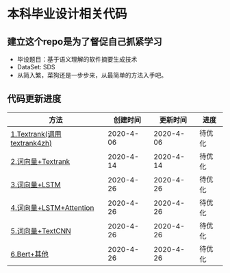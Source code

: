 # 本科毕业设计相关代码

## 建立这个repo是为了督促自己抓紧学习
* 毕设题目：基于语义理解的软件摘要生成技术
* DataSet: SDS
* 从简入繁，菜狗还是一步步来，从最简单的方法入手吧。

## 代码更新进度
| 方法 | 创建时间 | 更新时间 | 进度 |
| - | - | - | - |
| [1.Textrank(调用textrank4zh)](textrank#results) | 2020-4-06 | 2020-4-06 | 待优化 |
| [2.词向量+Textrank](词向量+textrank#results) | 2020-4-14 | 2020-4-14 | 待优化 |
| [3.词向量+LSTM](Others#词向量lstm) | 2020-4-26 | 2020-4-26 | 待优化 |
| [4.词向量+LSTM+Attention](Others#词向量bilstmattention) | 2020-4-26 | 2020-4-26 | 待优化 |
| [5.词向量+TextCNN](Others#词向量textcnn待更新实验结果) | 2020-4-26 | 2020-4-26 | 待优化 |
| [6.Bert+其他](Bert#results) | 2020-4-26 | 2020-4-26 | 待优化 |

